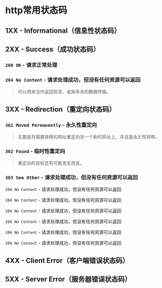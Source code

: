 # http常用状态码

## 1XX - Informational（信息性状态码）

## 2XX - Success（成功状态码）

### `200 OK` - 请求正常处理

### `204 No Content` - 请求处理成功，但没有任何资源可以返回

> 可以用来当作返回信息，省掉多余的数据传输。

## 3XX - Redirection（重定向状态码）

### `301 Moved Permanently` - **永久性重定向**

> 主要是将需要转移的网址重定向另一个新的网址上，并且是永久性转移。

### `302 Found` - 临时性重定向

> 重定向的目标还有可能发生改变。

### `303 See Other` - 请求处理成功，但没有任何资源可以返回

`204 No Content` - 请求处理成功，但没有任何资源可以返回

`204 No Content` - 请求处理成功，但没有任何资源可以返回

`204 No Content` - 请求处理成功，但没有任何资源可以返回

`204 No Content` - 请求处理成功，但没有任何资源可以返回

`204 No Content` - 请求处理成功，但没有任何资源可以返回

`204 No Content` - 请求处理成功，但没有任何资源可以返回

## 4XX - Client Error（客户端错误状态码）

## 5XX - Server Error（服务器错误状态码）


